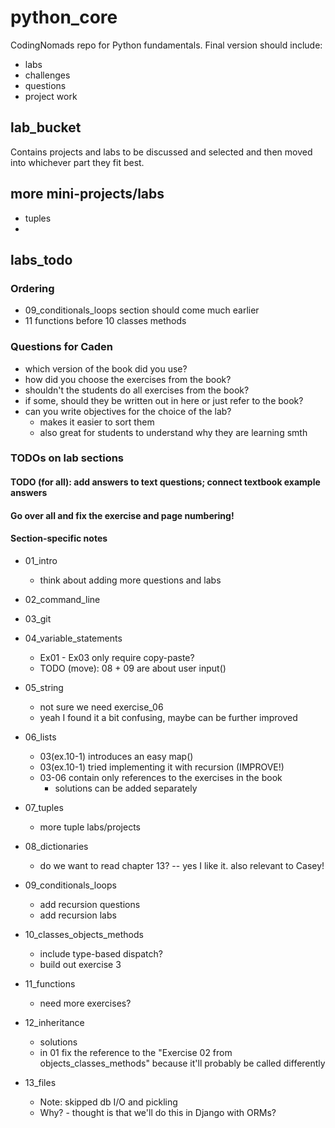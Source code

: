# python_core

CodingNomads repo for Python fundamentals. Final version should include:

- labs
- challenges
- questions
- project work

## lab_bucket
Contains projects and labs to be discussed and selected and then moved into whichever part they fit best.

## more mini-projects/labs
- tuples
-

## labs_todo

### Ordering
- 09_conditionals_loops section should come much earlier
- 11 functions before 10 classes methods

### Questions for Caden

- which version of the book did you use?
- how did you choose the exercises from the book?
- shouldn't the students do all exercises from the book?
- if some, should they be written out in here or just refer to the book?
- can you write objectives for the choice of the lab?
    * makes it easier to sort them
    * also great for students to understand why they are learning smth

### TODOs on lab sections

#### TODO (for all): add answers to text questions; connect textbook example answers
#### Go over all and fix the exercise and page numbering!

#### Section-specific notes

- 01_intro
    - think about adding more questions and labs

- 02_command_line

- 03_git

- 04_variable_statements
    - Ex01 - Ex03 only require copy-paste?
    - TODO (move): 08 + 09 are about user input()

- 05_string
    - not sure we need exercise_06
    - yeah I found it a bit confusing, maybe can be further improved

- 06_lists
    - 03(ex.10-1) introduces an easy map()
    - 03(ex.10-1) tried implementing it with recursion (IMPROVE!)
    - 03-06 contain only references to the exercises in the book
        - solutions can be added separately

- 07_tuples
    - more tuple labs/projects

- 08_dictionaries
    - do we want to read chapter 13? -- yes I like it. also relevant to Casey!

- 09_conditionals_loops
    - add recursion questions
    - add recursion labs

- 10_classes_objects_methods
    - include type-based dispatch?
    - build out exercise 3

- 11_functions
    - need more exercises?

- 12_inheritance
    - solutions
    - in 01 fix the reference to the "Exercise 02 from objects_classes_methods"
        because it'll probably be called differently

- 13_files
    - Note: skipped db I/O and pickling
    - Why? - thought is that we'll do this in Django with ORMs?


